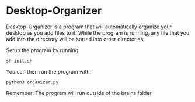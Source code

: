 # Desktop-Organizer

Desktop-Organizer is a program that will automatically organize your desktop as you add files to it. While the program is running, any file that you add into the directory will be sorted into other directories.

Setup the program by running:

    sh init.sh

You can then run the program with:

    python3 organizer.py

Remember: The program will run outside of the brains folder
